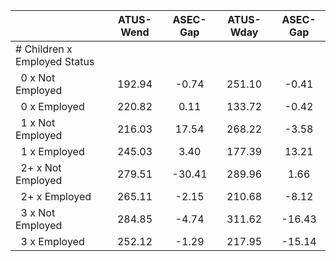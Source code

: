 
|                      |    ATUS-Wend |     ASEC-Gap |    ATUS-Wday |     ASEC-Gap |
| -------------------- | :----------: | :----------: | :----------: | :----------: |
| # Children x Employed Status |              |              |              |              |
| &nbsp;&nbsp;0 x Not Employed |       192.94 |        -0.74 |       251.10 |        -0.41 |
| &nbsp;&nbsp;0 x Employed |       220.82 |         0.11 |       133.72 |        -0.42 |
| &nbsp;&nbsp;1 x Not Employed |       216.03 |        17.54 |       268.22 |        -3.58 |
| &nbsp;&nbsp;1 x Employed |       245.03 |         3.40 |       177.39 |        13.21 |
| &nbsp;&nbsp;2+ x Not Employed |       279.51 |       -30.41 |       289.96 |         1.66 |
| &nbsp;&nbsp;2+ x Employed |       265.11 |        -2.15 |       210.68 |        -8.12 |
| &nbsp;&nbsp;3 x Not Employed |       284.85 |        -4.74 |       311.62 |       -16.43 |
| &nbsp;&nbsp;3 x Employed |       252.12 |        -1.29 |       217.95 |       -15.14 |

